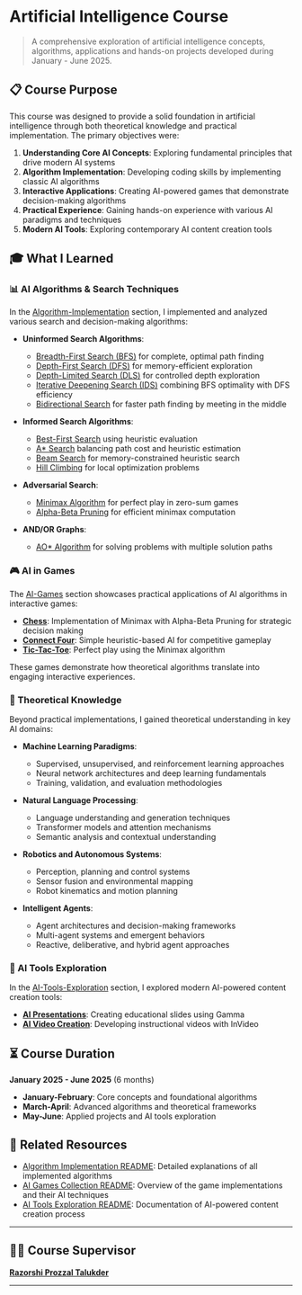 #  Artificial Intelligence Course

> A comprehensive exploration of artificial intelligence concepts, algorithms, applications and hands-on projects developed during January - June 2025.

## 📋 Course Purpose

This course was designed to provide a solid foundation in artificial intelligence through both theoretical knowledge and practical implementation. The primary objectives were:

1. **Understanding Core AI Concepts**: Exploring fundamental principles that drive modern AI systems
2. **Algorithm Implementation**: Developing coding skills by implementing classic AI algorithms
3. **Interactive Applications**: Creating AI-powered games that demonstrate decision-making algorithms
4. **Practical Experience**: Gaining hands-on experience with various AI paradigms and techniques
5. **Modern AI Tools**: Exploring contemporary AI content creation tools

## 🎓 What I Learned

### 📊 AI Algorithms & Search Techniques

In the [Algorithm-Implementation](./Algorithm-Implementation) section, I implemented and analyzed various search and decision-making algorithms:

- **Uninformed Search Algorithms**: 
  - [Breadth-First Search (BFS)](./Algorithm-Implementation/BFS) for complete, optimal path finding
  - [Depth-First Search (DFS)](./Algorithm-Implementation/DFS) for memory-efficient exploration
  - [Depth-Limited Search (DLS)](./Algorithm-Implementation/DLS) for controlled depth exploration
  - [Iterative Deepening Search (IDS)](./Algorithm-Implementation/Iterative-Deepening-Search) combining BFS optimality with DFS efficiency
  - [Bidirectional Search](./Algorithm-Implementation/Bi-Directional%20Search) for faster path finding by meeting in the middle

- **Informed Search Algorithms**: 
  - [Best-First Search](./Algorithm-Implementation/Best-First-Search) using heuristic evaluation
  - [A* Search](./Algorithm-Implementation/A_star) balancing path cost and heuristic estimation
  - [Beam Search](./Algorithm-Implementation/Beam-Search) for memory-constrained heuristic search
  - [Hill Climbing](./Algorithm-Implementation/Hill-Climb) for local optimization problems

- **Adversarial Search**: 
  - [Minimax Algorithm](./Algorithm-Implementation/Min-Max) for perfect play in zero-sum games
  - [Alpha-Beta Pruning](./Algorithm-Implementation/Alpha-Beta-Prunning) for efficient minimax computation

- **AND/OR Graphs**:
  - [AO* Algorithm](./Algorithm-Implementation/AO_star) for solving problems with multiple solution paths

### 🎮 AI in Games

The [AI-Games](./AI-Games) section showcases practical applications of AI algorithms in interactive games:

- **[Chess](./AI-Games/Chess)**: Implementation of Minimax with Alpha-Beta Pruning for strategic decision making
- **[Connect Four](./AI-Games/Connect-Four)**: Simple heuristic-based AI for competitive gameplay
- **[Tic-Tac-Toe](./AI-Games/Tic-Tac-Toe)**: Perfect play using the Minimax algorithm

These games demonstrate how theoretical algorithms translate into engaging interactive experiences.

### 🧠 Theoretical Knowledge

Beyond practical implementations, I gained theoretical understanding in key AI domains:

- **Machine Learning Paradigms**: 
  - Supervised, unsupervised, and reinforcement learning approaches
  - Neural network architectures and deep learning fundamentals
  - Training, validation, and evaluation methodologies

- **Natural Language Processing**: 
  - Language understanding and generation techniques
  - Transformer models and attention mechanisms
  - Semantic analysis and contextual understanding

- **Robotics and Autonomous Systems**:
  - Perception, planning and control systems
  - Sensor fusion and environmental mapping
  - Robot kinematics and motion planning

- **Intelligent Agents**:
  - Agent architectures and decision-making frameworks
  - Multi-agent systems and emergent behaviors
  - Reactive, deliberative, and hybrid agent approaches

### 🔧 AI Tools Exploration

In the [AI-Tools-Exploration](./AI-Tools-Exploration) section, I explored modern AI-powered content creation tools:

- **[AI Presentations](./AI-Tools-Exploration/ai-course-presentation)**: Creating educational slides using Gamma
- **[AI Video Creation](./AI-Tools-Exploration/ai-course-video)**: Developing instructional videos with InVideo

## ⏳ Course Duration

**January 2025 - June 2025** (6 months)

- **January-February**: Core concepts and foundational algorithms
- **March-April**: Advanced algorithms and theoretical frameworks
- **May-June**: Applied projects and AI tools exploration

## 🔗 Related Resources

- [Algorithm Implementation README](./Algorithm-Implementation/README.md): Detailed explanations of all implemented algorithms
- [AI Games Collection README](./AI-Games/README.md): Overview of the game implementations and their AI techniques
- [AI Tools Exploration README](./AI-Tools-Exploration/README.md): Documentation of AI-powered content creation process

---

## 👨‍🏫 Course Supervisor

**[Razorshi Prozzal Talukder](https://www.linkedin.com/in/razorshi-talukder-141425198/)**

---
